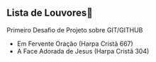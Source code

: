 ## Lista de Louvores:musical_score:

Primeiro Desafio de Projeto sobre GIT/GITHUB

 -	Em Fervente Oração (Harpa Cristã 667)
 -	A Face Adorada de Jesus (Harpa Cristã 304)

